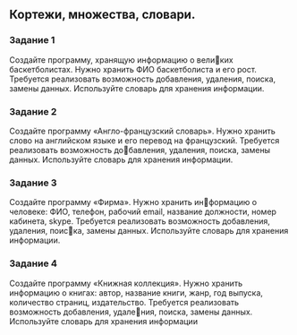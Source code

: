 ## Кортежи, множества, словари.
### Задание 1
Создайте программу, хранящую информацию о великих баскетболистах. Нужно хранить ФИО баскетболиста и 
его рост. Требуется реализовать возможность добавления, 
удаления, поиска, замены данных. Используйте словарь 
для хранения информации.
### Задание 2
Создайте программу «Англо-французский словарь». 
Нужно хранить слово на английском языке и его перевод 
на французский. Требуется реализовать возможность добавления, удаления, поиска, замены данных. Используйте 
словарь для хранения информации.
### Задание 3
Создайте программу «Фирма». Нужно хранить информацию о человеке: ФИО, телефон, рабочий email, 
название должности, номер кабинета, skype. Требуется 
реализовать возможность добавления, удаления, поиска, замены данных. Используйте словарь для хранения 
информации.

### Задание 4
Создайте программу «Книжная коллекция». Нужно 
хранить информацию о книгах: автор, название книги, 
жанр, год выпуска, количество страниц, издательство. 
Требуется реализовать возможность добавления, удаления, поиска, замены данных. Используйте словарь для 
хранения информации
